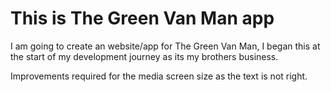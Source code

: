 # This is The Green Van Man app

I am going to create an website/app for The Green Van Man, I began this at the start of my development journey as its my brothers business.

Improvements required for the media screen size as the text is not right.